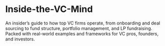 # Inside-the-VC-Mind
An insider’s guide to how top VC firms operate, from onboarding and deal sourcing to fund structure, portfolio management, and LP fundraising. Packed with real-world examples and frameworks for VC pros, founders, and investors.
